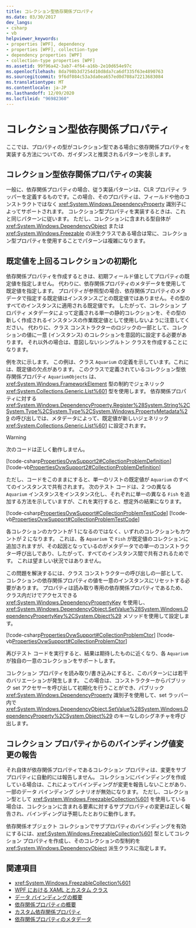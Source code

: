 ```yaml
---
title: コレクション型依存関係プロパティ
ms.date: 03/30/2017
dev_langs:
- csharp
- vb
helpviewer_keywords:
- properties [WPF], dependency
- properties [WPF], collection-type
- dependency properties [WPF]
- collection-type properties [WPF]
ms.assetid: 99f96a42-3ab7-4f64-a16b-2e10d654e97c
ms.openlocfilehash: 8da798b3d7254d10d8da7ca6df335f63e4890763
ms.sourcegitcommit: 9f6df084c53a3da0ea657ed0d708a72213683084
ms.translationtype: MT
ms.contentlocale: ja-JP
ms.lasthandoff: 12/09/2020
ms.locfileid: "96982360"
---
```

# <a name="collection-type-dependency-properties"></a>コレクション型依存関係プロパティ
ここでは、プロパティの型がコレクション型である場合に依存関係プロパティを実装する方法についての、ガイダンスと推奨されるパターンを示します。  

<a name="implementing"></a>
## <a name="implementing-a-collection-type-dependency-property"></a>コレクション型依存関係プロパティの実装  
 一般に、依存関係プロパティの場合、従う実装パターンは、CLR プロパティ ラッパーを定義するものです。この場合、そのプロパティは、フィールドや他のコンストラクトではなく <xref:System.Windows.DependencyProperty> 識別子によってサポートされます。 コレクション型プロパティを実装するときは、これと同じパターンに従います。 ただし、コレクションに含まれる型自体が <xref:System.Windows.DependencyObject> または <xref:System.Windows.Freezable> の派生クラスである場合は常に、コレクション型プロパティを使用することでパターンは複雑になります。  
  
<a name="initializing"></a>
## <a name="initializing-the-collection-beyond-the-default-value"></a>既定値を上回るコレクションの初期化  
 依存関係プロパティを作成するときは、初期フィールド値としてプロパティの既定値を指定しません。 代わりに、依存関係プロパティのメタデータを使用して既定値を指定します。 プロパティが参照型の場合、依存関係プロパティのメタデータで指定する既定値はインスタンスごとの既定値ではありません。その型のすべてのインスタンスに適用される既定値です。 したがって、コレクション プロパティ メタデータによって定義される単一の静的コレクションを、その型の新しく作成されるインスタンスの作業既定値として使用しないように注意してください。 代わりに、クラス コンストラクターのロジックの一部として、コレクションの値に一意 (インスタンス) のコレクションを意図的に設定する必要があります。 それ以外の場合は、意図しないシングルトン クラスを作成することになります。  
  
 例を次に示します。 この例は、クラス `Aquarium` の定義を示しています。これには、既定値の欠点があります。 このクラスで定義されているコレクション型依存関係プロパティ `AquariumObjects` は、<xref:System.Windows.FrameworkElement> 型の制約でジェネリック <xref:System.Collections.Generic.List%601> 型を使用します。 依存関係プロパティに対する <xref:System.Windows.DependencyProperty.Register%28System.String%2CSystem.Type%2CSystem.Type%2CSystem.Windows.PropertyMetadata%29> の呼び出しでは、メタデータによって、既定値が新しいジェネリック <xref:System.Collections.Generic.List%601> に設定されます。

> [!WARNING]
> 次のコードは正しく動作しません。

 [!code-csharp[PropertiesOvwSupport2#CollectionProblemDefinition](~/samples/snippets/csharp/VS_Snippets_Wpf/PropertiesOvwSupport2/CSharp/page.xaml.cs#collectionproblemdefinition)]
 [!code-vb[PropertiesOvwSupport2#CollectionProblemDefinition](~/samples/snippets/visualbasic/VS_Snippets_Wpf/PropertiesOvwSupport2/visualbasic/page.xaml.vb#collectionproblemdefinition)]  
  
 ただし、コードをこのままにすると、単一のリストの既定値が `Aquarium` のすべてのインスタンスで共有されます。 次のテスト コードは、2 つの異なる `Aquarium` インスタンスをインスタンス化し、それぞれに単一の異なる `Fish` を追加する方法を示していますが、これを実行すると、想定外の結果になります。  
  
 [!code-csharp[PropertiesOvwSupport#CollectionProblemTestCode](~/samples/snippets/csharp/VS_Snippets_Wpf/PropertiesOvwSupport/CSharp/page4.xaml.cs#collectionproblemtestcode)]
 [!code-vb[PropertiesOvwSupport#CollectionProblemTestCode](~/samples/snippets/visualbasic/VS_Snippets_Wpf/PropertiesOvwSupport/visualbasic/page4.xaml.vb#collectionproblemtestcode)]  
  
 各コレクションのカウントが 1 になるのではなく、いずれのコレクションもカウントが 2 になります。 これは、各 `Aquarium` で `Fish` が既定値のコレクションに追加されますが、その起因となっているのがメタデータでの単一のコンストラクター呼び出しであり、したがって、すべてのインスタンス間で共有されるためです。 これは望ましい状況ではありません。  
  
 この問題を解決するには、クラス コンストラクターの呼び出しの一部として、コレクションの依存関係プロパティの値を一意のインスタンスにリセットする必要があります。 プロパティは読み取り専用の依存関係プロパティであるため、クラス内だけでアクセスできる <xref:System.Windows.DependencyPropertyKey> を使用し、<xref:System.Windows.DependencyObject.SetValue%28System.Windows.DependencyPropertyKey%2CSystem.Object%29> メソッドを使用して設定します。  
  
 [!code-csharp[PropertiesOvwSupport#CollectionProblemCtor](~/samples/snippets/csharp/VS_Snippets_Wpf/PropertiesOvwSupport/CSharp/page4.xaml.cs#collectionproblemctor)]
 [!code-vb[PropertiesOvwSupport#CollectionProblemCtor](~/samples/snippets/visualbasic/VS_Snippets_Wpf/PropertiesOvwSupport/visualbasic/page4.xaml.vb#collectionproblemctor)]  
  
 再びテスト コードを実行すると、結果は期待したものに近くなり、各 `Aquarium` が独自の一意のコレクションをサポートします。  
  
 コレクション プロパティを読み取り/書き込みにすると、このパターンには若干のバリエーションが発生します。 この場合は、コンストラクターからパブリック set アクセサーを呼び出して初期化を行うことができ、パブリック <xref:System.Windows.DependencyProperty> 識別子を使用して、set ラッパー内で <xref:System.Windows.DependencyObject.SetValue%28System.Windows.DependencyProperty%2CSystem.Object%29> のキーなしのシグネチャを呼び出します。  
  
## <a name="reporting-binding-value-changes-from-collection-properties"></a>コレクション プロパティからのバインディング値変更の報告  
 それ自体が依存関係プロパティであるコレクション プロパティは、変更をサブプロパティに自動的には報告しません。 コレクションにバインディングを作成している場合は、これによってバインディングが変更を報告しないことがあり、一部のデータ バインディング シナリオが無効になります。 ただし、コレクション型として <xref:System.Windows.FreezableCollection%601> を使用している場合は、コレクションに含まれる要素に対するサブプロパティの変更は正しく報告され、バインディングは予期したとおりに動作します。  
  
 依存関係オブジェクト コレクションでサブプロパティのバインディングを有効にするには、<xref:System.Windows.FreezableCollection%601> 型としてコレクション プロパティを作成し、そのコレクションの型制約を <xref:System.Windows.DependencyObject> 派生クラスに指定します。  
  
## <a name="see-also"></a>関連項目

- <xref:System.Windows.FreezableCollection%601>
- [WPF における XAML とカスタム クラス](xaml-and-custom-classes-for-wpf.md)
- [データ バインディングの概要](/dotnet/desktop-wpf/data/data-binding-overview)
- [依存関係プロパティの概要](dependency-properties-overview.md)
- [カスタム依存関係プロパティ](custom-dependency-properties.md)
- [依存関係プロパティのメタデータ](dependency-property-metadata.md)
